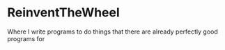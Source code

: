# ReinventTheWheel
Where I write programs to do things that there are already perfectly good programs for
